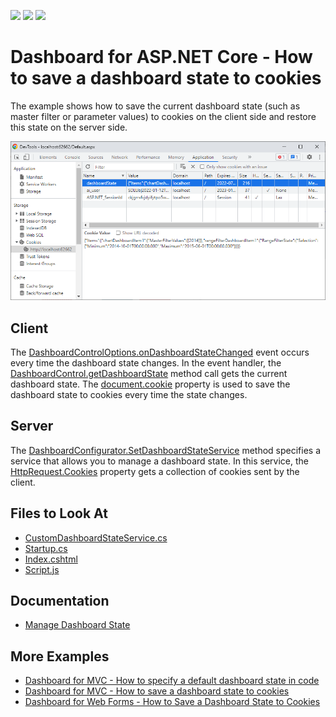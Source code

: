 <!-- default badges list -->
![](https://img.shields.io/endpoint?url=https://codecentral.devexpress.com/api/v1/VersionRange/520044055/21.2.8%2B)
[![](https://img.shields.io/badge/Open_in_DevExpress_Support_Center-FF7200?style=flat-square&logo=DevExpress&logoColor=white)](https://supportcenter.devexpress.com/ticket/details/T1108019)
[![](https://img.shields.io/badge/📖_How_to_use_DevExpress_Examples-e9f6fc?style=flat-square)](https://docs.devexpress.com/GeneralInformation/403183)
<!-- default badges end -->
# Dashboard for ASP.NET Core - How to save a dashboard state to cookies

The example shows how to save the current dashboard state (such as master filter or parameter values) to cookies on the client side and restore this state on the server side.

![](web-dashboard-cookies.png)

## Client

The [DashboardControlOptions.onDashboardStateChanged](https://docs.devexpress.com/Dashboard/js-DevExpress.Dashboard.DashboardControlOptions?p=netframework#js_devexpress_dashboard_dashboardcontroloptions_ondashboardstatechanged) event occurs every time the dashboard state changes. In the event handler, the [DashboardControl.getDashboardState](https://docs.devexpress.com/Dashboard/js-DevExpress.Dashboard.DashboardControl?p=netframework#js_devexpress_dashboard_dashboardcontrol_getdashboardstate) method call gets the current dashboard state. The [document.cookie](https://www.w3schools.com/js/js_cookies.asp) property is used to save the dashboard state to cookies every time the state changes.

## Server

The [DashboardConfigurator.SetDashboardStateService](https://docs.devexpress.com/Dashboard/DevExpress.DashboardWeb.DashboardConfigurator.SetDashboardStateService(DevExpress.DashboardWeb.IDashboardStateService)) method
specifies a service that allows you to manage a dashboard state. In this service, the [HttpRequest.Cookies](https://docs.microsoft.com/en-us/dotnet/api/microsoft.aspnetcore.http.httprequest.cookies) property gets a collection of cookies sent by the client.

## Files to Look At

* [CustomDashboardStateService.cs](./CS/WebDashboardAspNetCore/CustomDashboardStateService.cs)
* [Startup.cs](./CS/WebDashboardAspNetCore/Startup.cs#L39)
* [Index.cshtml](./CS/WebDashboardAspNetCore/Views/Home/Index.cshtml)
* [Script.js](./CS/WebDashboardAspNetCore/wwwroot/js/Script.js)

## Documentation

- [Manage Dashboard State](https://docs.devexpress.com/Dashboard/119997/web-dashboard/aspnet-core-dashboard-control/manage-dashboard-state)

## More Examples

- [Dashboard for MVC - How to specify a default dashboard state in code](https://github.com/DevExpress-Examples/asp-net-mvc-dashboard-specify-default-state-in-code)
- [Dashboard for MVC - How to save a dashboard state to cookies](https://github.com/DevExpress-Examples/mvc-dashboard-save-dashboard-state-to-cookies)
- [Dashboard for Web Forms - How to Save a Dashboard State to Cookies](https://github.com/DevExpress-Examples/asp-net-web-forms-dashboard-save-dashboard-state-to-cookies)
